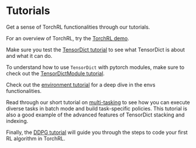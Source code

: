 # Tutorials

Get a sense of TorchRL functionalities through our tutorials.

For an overview of TorchRL, try the [TorchRL demo](demo.ipynb).

Make sure you test the [TensorDict tutorial](tensordict.ipynb) to see what TensorDict
is about and what it can do.

To understand how to use `TensorDict` with pytorch modules, make sure to check out the [TensorDictModule tutorial](tensordictmodule.ipynb).

Check out the [environment tutorial](envs.ipynb) for a deep dive in the envs
functionalities.

Read through our short tutorial on [multi-tasking](multi_task.ipynb) to see how you can execute diverse
tasks in batch mode and build task-specific policies.
This tutorial is also a good example of the advanced features of TensorDict stacking and
indexing.

Finally, the [DDPG tutorial](coding_ddpg.ipynb) will guide you through the steps to code 
your first RL algorithm in TorchRL.
